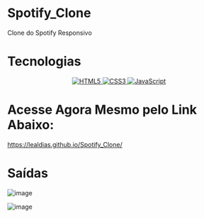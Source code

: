 # Spotify_Clone

Clone do Spotify Responsivo

# Tecnologias

<p align="center">
  <a href="#">
    <img src="https://img.shields.io/badge/HTML5-E34F26?style=for-the-badge&logo=html5&logoColor=white" alt="HTML5">
  </a>
  <a href="#">
    <img src="https://img.shields.io/badge/CSS3-1572B6?style=for-the-badge&logo=css3&logoColor=white" alt="CSS3">
  </a>
  <a href="#">
    <img src="https://img.shields.io/badge/JavaScript-F7DF1E?style=for-the-badge&logo=javascript&logoColor=black" alt="JavaScript">
  </a>
</p>

# Acesse Agora Mesmo pelo Link Abaixo:

https://lealdias.github.io/Spotify_Clone/

# Saídas

![image](https://github.com/LealDias/Spotify_Clone/assets/70763447/ac40c874-51ca-4296-ac54-62db17238418)

![image](https://github.com/LealDias/Spotify_Clone/assets/70763447/0dde8cd3-e199-4e39-875e-39af4e41919e)


